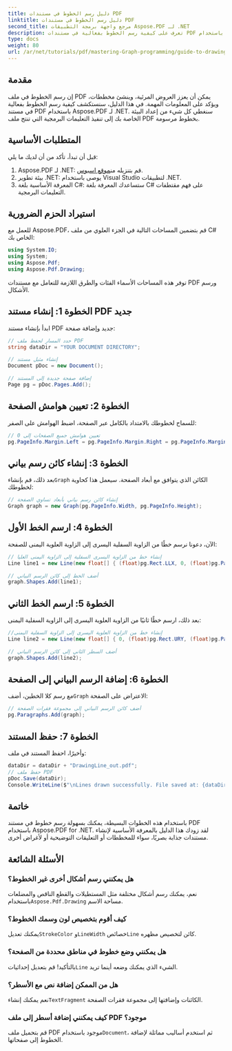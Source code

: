 ```yaml
---
title: دليل رسم الخطوط في مستندات PDF
linktitle: دليل رسم الخطوط في مستندات PDF
second_title: مرجع واجهة برمجة التطبيقات Aspose.PDF لـ .NET
description: تعرف على كيفية رسم الخطوط بفعالية في مستندات PDF باستخدام Aspose.PDF for .NET. يرشدك هذا البرنامج التعليمي الشامل خلال عملية الإعداد، ويوفر تعليمات واضحة خطوة بخطوة.
type: docs
weight: 80
url: /ar/net/tutorials/pdf/mastering-Graph-programming/guide-to-drawing-lines/
---
```

## مقدمة

إن رسم الخطوط في ملف PDF يمكن أن يعزز العروض المرئية، وينشئ مخططات، ويؤكد على المعلومات المهمة. في هذا الدليل، سنستكشف كيفية رسم الخطوط بفعالية في مستند PDF باستخدام Aspose.PDF لـ .NET. سنغطي كل شيء من إعداد البيئة الخاصة بك إلى تنفيذ التعليمات البرمجية التي تنتج ملف PDF بخطوط مرسومة.

## المتطلبات الأساسية

قبل أن تبدأ، تأكد من أن لديك ما يلي:

1.  Aspose.PDF لـ .NET: قم بتنزيله من[موقع اسبوس](https://releases.aspose.com/pdf/net/).
2. بيئة تطوير .NET: يوصى باستخدام Visual Studio لتطبيقات .NET.
3. المعرفة الأساسية بلغة C#: ستساعدك المعرفة بلغة C# على فهم مقتطفات التعليمات البرمجية.

## استيراد الحزم الضرورية

للعمل مع Aspose.PDF، قم بتضمين المساحات التالية في الجزء العلوي من ملف C# الخاص بك:

```csharp
using System.IO;
using System;
using Aspose.Pdf;
using Aspose.Pdf.Drawing;
```

توفر هذه المساحات الأسماء الفئات والطرق اللازمة للتعامل مع مستندات PDF ورسم الأشكال.

## الخطوة 1: إنشاء مستند PDF جديد

ابدأ بإنشاء مستند PDF جديد وإضافة صفحة:

```csharp
// حدد المسار لحفظ ملف PDF
string dataDir = "YOUR DOCUMENT DIRECTORY";

// إنشاء مثيل مستند
Document pDoc = new Document();

// إضافة صفحة جديدة إلى المستند
Page pg = pDoc.Pages.Add();
```

## الخطوة 2: تعيين هوامش الصفحة

للسماح لخطوطك بالامتداد بالكامل عبر الصفحة، اضبط الهوامش على الصفر:

```csharp
// تعيين هوامش جميع الصفحات إلى 0
pg.PageInfo.Margin.Left = pg.PageInfo.Margin.Right = pg.PageInfo.Margin.Bottom = pg.PageInfo.Margin.Top = 0;
```

## الخطوة 3: إنشاء كائن رسم بياني

 بعد ذلك، قم بإنشاء`Graph` الكائن الذي يتوافق مع أبعاد الصفحة. سيعمل هذا كحاوية لخطوطك:

```csharp
// إنشاء كائن رسم بياني بأبعاد تساوي الصفحة
Graph graph = new Graph(pg.PageInfo.Width, pg.PageInfo.Height);
```

## الخطوة 4: ارسم الخط الأول

الآن، دعونا نرسم خطًا من الزاوية السفلية اليسرى إلى الزاوية العلوية اليمنى للصفحة:

```csharp
// إنشاء خط من الزاوية اليسرى السفلية إلى الزاوية اليمنى العليا
Line line1 = new Line(new float[] { (float)pg.Rect.LLX, 0, (float)pg.PageInfo.Width, (float)pg.Rect.URY });

// أضف الخط إلى كائن الرسم البياني
graph.Shapes.Add(line1);
```

## الخطوة 5: ارسم الخط الثاني

بعد ذلك، ارسم خطًا ثانيًا من الزاوية العلوية اليسرى إلى الزاوية السفلية اليمنى:

```csharp
//إنشاء خط من الزاوية العلوية اليسرى إلى الزاوية السفلية اليمنى
Line line2 = new Line(new float[] { 0, (float)pg.Rect.URY, (float)pg.PageInfo.Width, (float)pg.Rect.LLX });

// أضف السطر الثاني إلى كائن الرسم البياني
graph.Shapes.Add(line2);
```

## الخطوة 6: إضافة الرسم البياني إلى الصفحة

 مع رسم كلا الخطين، أضف`Graph` الاعتراض على الصفحة:

```csharp
// أضف كائن الرسم البياني إلى مجموعة فقرات الصفحة
pg.Paragraphs.Add(graph);
```

## الخطوة 7: حفظ المستند

وأخيرًا، احفظ المستند في ملف:

```csharp
dataDir = dataDir + "DrawingLine_out.pdf";
// حفظ ملف PDF
pDoc.Save(dataDir);
Console.WriteLine($"\nLines drawn successfully. File saved at: {dataDir}");
```

## خاتمة

باستخدام هذه الخطوات البسيطة، يمكنك بسهولة رسم خطوط في مستند PDF باستخدام Aspose.PDF for .NET. لقد زودك هذا الدليل بالمعرفة الأساسية لإنشاء مستندات جذابة بصريًا، سواء للمخططات أو التعليقات التوضيحية أو لأغراض أخرى.

## الأسئلة الشائعة

### هل يمكنني رسم أشكال أخرى غير الخطوط؟
 نعم، يمكنك رسم أشكال مختلفة مثل المستطيلات والقطع الناقص والمضلعات باستخدام`Aspose.Pdf.Drawing` مساحة الاسم.

### كيف أقوم بتخصيص لون وسمك الخطوط؟
 يمكنك تعديل`StrokeColor` و`LineWidth` خصائص`Line` كائن لتخصيص مظهره.

### هل يمكنني وضع خطوط في مناطق محددة من الصفحة؟
بالتأكيد! قم بتعديل إحداثيات`Line` الشيء الذي يمكنك وضعه أينما تريد.

### هل من الممكن إضافة نص مع الأسطر؟
 نعم يمكنك إنشاء`TextFragment` الكائنات وإضافتها إلى مجموعة فقرات الصفحة.

### كيف يمكنني إضافة أسطر إلى ملف PDF موجود؟
 قم بتحميل ملف PDF موجود باستخدام`Document`، ثم استخدم أساليب مماثلة لإضافة الخطوط إلى صفحاتها.